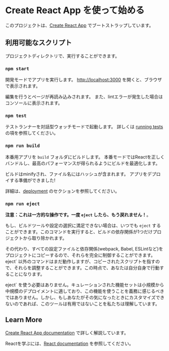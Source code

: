 # Create React App を使って始める

このプロジェクトは、[Create React App](https://github.com/facebook/create-react-app) でブートストラップしています。

## 利用可能なスクリプト

プロジェクトディレクトリで、実行することができます。

### `npm start`

開発モードでアプリを実行します。
[http://localhost:3000](http://localhost:3000) を開くと、ブラウザで表示されます。

編集を行うとページが再読み込みされます。
また、lintエラーが発生した場合はコンソールに表示されます。

### `npm test`

テストランナーを対話型ウォッチモードで起動します。
詳しくは [running tests](https://facebook.github.io/create-react-app/docs/running-tests) の項を参照してください。

### `npm run build`

本番用アプリを `build` フォルダにビルドします。
本番モードではReactを正しくバンドルし、最高のパフォーマンスが得られるようにビルドを最適化します。

ビルドはminifyされ、ファイル名にはハッシュが含まれます。
アプリをデプロイする準備ができました!

詳細は、[deployment](https://facebook.github.io/create-react-app/docs/deployment) のセクションを参照してください。

### `npm run eject`

**注意：これは一方的な操作です。一度 `eject` したら、もう戻れません！**。

もし、ビルドツールや設定の選択に満足できない場合は、いつでも `eject` することができます。このコマンドを実行すると、ビルドの依存関係が1つだけプロジェクトから取り除かれます。

その代わり、すべての設定ファイルと依存関係(webpack, Babel, ESLintなど)をプロジェクトにコピーするので、それらを完全に制御することができます。eject` 以外のコマンドはまだ動作しますが、コピーされたスクリプトを指すので、それらを調整することができます。この時点で、あなたは自分自身で行動することになります。

eject` を使う必要はありません。キュレーションされた機能セットは小規模から中規模のデプロイメントに適しており、この機能を使うことを義務に感じるべきではありません。しかし、もしあなたがその気になったときにカスタマイズできないのであれば、このツールは有用ではないことを私たちは理解しています。

## Learn More

[Create React App documentation](https://facebook.github.io/create-react-app/docs/getting-started) で詳しく解説しています。

Reactを学ぶには、[React documentation](https://reactjs.org/) を参照してください。
